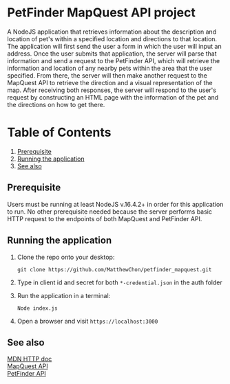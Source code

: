 # PetFinder MapQuest API project
A NodeJS application that retrieves information about the description and location of pet's within a specified location and directions to that location. The application will first send the user a form in which the user will input an address. Once the user submits that application, the server will parse that information and send a request to the PetFinder API, which will retrieve the information and location of any nearby pets within the area that the user specified. From there, the server will then make another request to the MapQuest API to retrieve the direction and a visual representation of the map. After receiving both responses, the server will respond to the user's request by constructing an HTML page with the information of the pet and the directions on how to get there.

# Table of Contents
1. [Prerequisite](#prerequisite)
2. [Running the application](#running-the-application)
3. [See also](#see-also)

## Prerequisite
Users must be running at least NodeJS v.16.4.2+ in order for this application to run. No other prerequisite needed because the server performs basic HTTP request to the endpoints of both MapQuest and PetFinder API.

## Running the application
1. Clone the repo onto your desktop:

    ```
    git clone https://github.com/MatthewChon/petfinder_mapquest.git
    ```
    
2. Type in client id and secret for both `*-credential.json` in the auth folder
    
3. Run the application in a terminal:

    ```
    Node index.js
    ```
    
4. Open a browser and visit `https://localhost:3000`

## See also
[MDN HTTP doc](https://developer.mozilla.org/en-US/docs/Web/HTTP)  
[MapQuest API](https://developer.mapquest.com/)  
[PetFinder API](https://www.petfinder.com/developers/v2/docs/)
